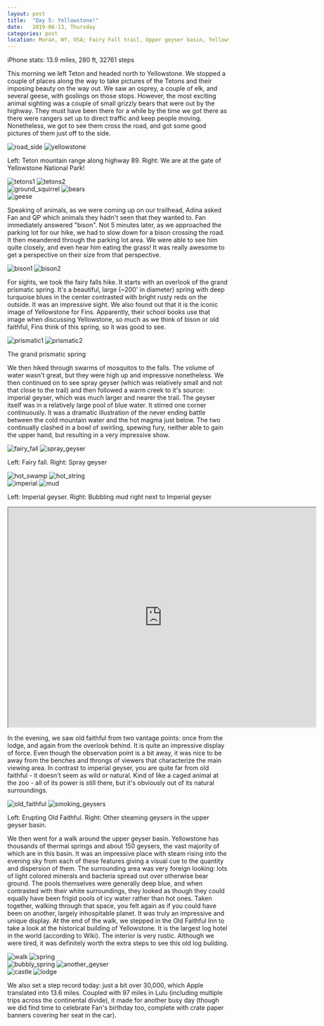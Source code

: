 ```yaml
---
layout: post
title:  "Day 5: Yellowstone!"
date:   2019-06-13, Thursday
categories: post
location: Moran, WY, USA; Fairy Fall trail, Upper geyser basin, Yellowstone National Park, WY, USA
---
```


iPhone stats: 13.9 miles, 280 ft, 32761 steps

This morning we left Teton and headed north to Yellowstone. We stopped a couple of places along the way to take pictures of the Tetons and their imposing beauty on the way out. We saw an osprey, a couple of elk, and several geese, with goslings on those stops. However, the most exciting animal sighting was a couple of small grizzly bears that were out by the highway. They must have been there for a while by the time we got there as there were rangers set up to direct traffic and keep people moving. Nonetheless, we got to see them cross the road, and got some good pictures of them just off to the side.

<div class="post-image post-image--split">
    <img src="https://lh3.googleusercontent.com/eHHf0X9SdToiribaoxZVMYsqtBrM0kYOM9PyPyMIrgW3YcCq5CdPsYWpIro8Qer_NQmOttWb0617GWuZzXAtYUWizqiEMrO0InDI90kiH3JvexAgmbGaTKvjjpbEGR00OoxJN4ntzVM9PcwwaQMBheMeYrqF7rmn3W2TmzTUukDvlbSBJiKRdUlrAiohKcYxLRbHWFz1ai0ajDGhNhGmLm_XX3j-JfTIBFEcToJiKynmLlW6ck6S8i2bRLPnNDlZTJI3tzixxLKHytmOHg78Bhet-rsh-0Xxt2pPd5nty0l62dkYkFE7XUxy_k70Vk5YHnhOGl-0WtIrImQS_yo_BfppBJfYW959IMZXRMCYbBFytxkS8kmnW2gtGmW_oy5YlRZhy87pfI70RAUwoEtJPwR7_rO8MV1KIHXZtWBj8K_9YoSL5Cju2-_qlwjHMM-y8kvXf84VbdQU86d6siwEyrkKyM_6jV8y8VlwBbie55Fb_jlXCZZ_3-gkXDkLUC4lZqyr1mkM-LkU-HKbG15AkKcfHNw0TlItcC9WWy1pTfUTW47rZSpM2Y0BmkhvJrSS0NIuduPR8sHhYtIcKbhJSMgjT0gS-6NahhZS0WKSY-kJMOQQgYhTvFvvb-DULd0vzIdwPwPVI5DJBN3N8RurWscp4IVLGisnU4G4uha76g4g-zUXsNEpTA1iW-zgkjCa0N9rUXnWsX5dguWA-QUf04lvDA=w1878-h1408-no" alt="road_side" />
    <img src="https://lh3.googleusercontent.com/OMmZntI-44pfQHHZE9FTIbZx6BFm2F1dLmxU05IDHeLvxWfeqRQtU2hZhqZsBXtyNDFFuyPeBCRhIrshYW3DYqoJHpi-IAy4Aq1VfzJHvoW_I5tGImFFuqAsCnRqduGC7CFIJco0nf1P78MW1J8wPx2WrHlO725rBS5lgPiIQtdyU4fsfEpAbGwD8f7tWG3dHVt3bc3bGQ4DhVXFdoigKB85uFc6u5QUfqhRUxC-VfVMI7AYP_Vb9kxUAGlY4-ogz07-b0h-zQLQW-T3NmPorWdb7_hFJ6EpMZDxWf6JXEz9Dq5OLZVH97QnfIzB-rJJlKm8qCQfNDihfWHThEmB8BMBPea4nDw29RQ3GlrqJJ0Pf_o5O8h7xs1OJcpAejovu_aoR8CaPp8RcTo-qieS6uoSb1_vqu1OoYDPPLEMe800KXnKOumHE-THJLFsjT2DXblI8eR8mHLnNgcWCdWbIejjIIXyt10En41LuXiyTZgndF5z_kGZQETtPrqnCdLwtK6YkSfDz4WRLNX5xSabQQolrVO-hNv54WE5WhZ2dAwVvzszs9CkTfvI4YKg0ynpJWrfCxxj0ZnCHpgW-_Hn56-A2iwyS3BtezoBtstIrqhgPznMc1Um5usJxZEm4omszEA-6hTf6pNENGldEdh1MBF8oK1Ae0NxK2a7y1mvl8OgTWJypN9AqukfpR7T-FLIHsHamvy6BIaUX9xC-TaDDb8m2g=w1878-h1408-no" alt="yellowstone" />
    <p class="post-image-caption"> Left: Teton mountain range along highway 89. Right: We are at the gate of Yellowstone National Park! </p>
</div>
<div class="post-image post-image--split">
    <img src="https://lh3.googleusercontent.com/GKwY9iwQ89SdaP3tq9cv6iwT5cesxlxywUMEaOBeg9vqEmRepa-eRleAg1wO6cuqp8py46q6pTDb3O20T2trvjAfpVgU1tlUfkg3S8MRhSDWfqYkfy1-_nA_va26V3rmP28ywUYBRonC0CTCo_DDyEJDW_OSkJOseC3CXxqf8mTdfQTofhO12YT4VTuZzv7HAtL5eJlHt3GK0_kQF5Dype-guYm4Z0Mjq86IKcwI1bahSKbiu_HbLrjnt-e2oxgLOoZKppAMoXM_kL-fcIcnxBb3rlD__-srIhr1YU7PaOf_ya6omqJlhGPxwE3Q71644Qwg56pLY1zhbo_Lkc1Bn_5vJgC5Nhn9UMC6C5M3EAahnHSThTgiKi14rWMl1oHHVn7L9dNy2Ii1A26om5gflNPsfnjLMPKcWmezugX2AHh4pSHj7U7EM_DN6cMGN3kEJSrLi7o7Kjv2u7Iy0MX9kw33B_IN-byAL2Xr-2_U01Wao3vK0hKVz8IgBhqlW6Vs0MUQN4mIRdXZmRS662bp8u1nFFWW1y4wmkg--zoyAArKNzQGZbrwwCVG4JmKoS50jMYDaRkd4LCg-2JxNof3p6aFkxudUn_eeoh27FIu6VqiKiFlLko-vfH9Dp3TEruCoFKz57vpvQygDenQ-T8RyeGLk2aifneiFNvb8vCE_tgFHCuJo3xhcJo8WLB4VmAjottoVKUJQTpvX_dUogfjS-pHNQ=w2114-h1408-no" alt="tetons1" />
    <img src="https://lh3.googleusercontent.com/9r5p2KFfJ8MhayyVFJDqueByJpnHZUPJ7QYvb0Z6CitfRBXaOHfR1z0y0__c0qKg9LVvo9b8Fc0u_Blw4_3KGqVC5jzNYjwJCZpGCxH6wTT2YRu81jA265Stp2rGOGhM7NqV-2qhTKLnpj42MoR5NF4mXadvt-L5VQaIRp7E6j98ZZyyN2g9sxZOslbKF0y9ilFdrbE6pci2Bqj4G5oKQ_LEUwiwMyVt_2G9g7ko1HnryRP28hgZ5A99SaMZn3sITwH9l5H4i9-6ASg45pcStOLM5bskWlNpHXwAS9M1BHjLPHTMvdUDNIrJP_ATZvrX_62-RJP4V3XtWS-M6tPNvtSXky8NDrvzvFooxAUJiwGsH7WdYihQomlA1n8QHBrDuG5EDQIa7oEFdAJjblDz5qmGfPP6lWLXnkksyqkKNWOs9k6bmEnym39E9dwBynb3R_8_x1WOJihm41cYk5bhPp7rsKiyZMqqD6nLp0NS7OtLCXyEp2kOjhZO5WTO8TQmxDKzIVXmyhzMVMw9BQDMkT3uDDl1XdnNS7zuWxchslbFUGFStAEInOhIuV1FQ_TSdLsZBtrAKLW73DD089g7Yc_dS5JEN_U6gtruXAxzEeYof806zXKeqxQ7qUwSxpqrrvCZonxoW3PR9EvuXwFT35WgP-eTKEzsf1f5XAk-4jjxNA7kGHe3MQlh64ZIac63jvLnKxAmN1CdfDQJtbn90crkFA=w2114-h1408-no" alt="tetons2" />
</div>
<div class="post-image post-image--split">
    <img src="https://lh3.googleusercontent.com/eJUDvvscOp34t_SaspJ5RFG_iVVeDj7ubw0XaR_7GnChRGdDqUcPTnj_YuekoydWZs_SQnjX4hKHoXdrM-oG-FeREAm_euGrVcXW-21e2LtX-Z3orkwXqaMZYt8Wr8N8P_p1M43fUJxLvFIxCCjg-XX3f_gbuVKssAkZprmnuk5qFPVTuu9Zi1qApSbqhuQNJYdHHX9fS7ikMMQaFHT_hrWSFO8lDu_jFyUPY2lLjxFbqnAZ5O_FA8xiSeULoWM8b0wKixQcGfsM_hEIoInA260yCm6m7T86NWOAIhxWk2dqTAtDWDB5oI1mUMXvg6qA5UuiGgrmujWfNcQ3gkbQmFLcdJD-Wg8kxf0Get7qq98L7hY7pL-8HmLyelxp6ulwdAqL5nhLcr1Kho7brfulT9lUqUznmND-igM06uxp0W7jemny9t9uoj_ReuYBBj5ZAW6OLBPvt_-Hm8WHP4RUUsaZYM3GF3SJAE-ay6ZiVgJk05OwbQItv9FX8urRY0BNWF3WqFcqiLdzcvi78Sx_AHG42APaxcGPuTER9YGIL4bBOC0bS9GT-n0FRRTL2B9EIWRh5Nhmi7hZfqFYy5GTXsCxwNIavBJsoqNDL6TyGgg9_04Noh6KJKQP6SdQkzmXtR93VX4OuOR_9ybWUirIUKVR3xsXd9DYNQ87liz0wWhW5w4m84Lf2bGtTJ7T4y5yiR4ragl3OQqBRSaKyKL3ToUx_Q=w1924-h1408-no" alt="ground_squirrel" />
    <img src="https://lh3.googleusercontent.com/CTncFaPZmHC4tm1cK_kSnyvhMKtEWu1D3zMs6ZipajFA8Ew0547UmraMWAf330ulL66RfDsz_h3KusA8_kAFvCXe_l__xR2VKgnj9rB-_8pvW32xQlNdxd8aGnfbHfRUBDZl3X0ki_I2LKlKHl8_XADZ7PS2KqCCaGfS5-PJZmRUT5Tpv9e1oHZOJI1hVe6L7ajSujHsw3lwPDkzSGGvHMMg0arekPQITdbeyxv9HHYq6u-29lAWAsqkAjKTwVfzKm32bqXlVl627OhsrwbaRFURZcoQLmfbV96Q8mOGDLVSuylDyRd6Zl1lQoKh_fQL6R2GwuNrSa81PZHo6-F8S7p6prGLNID9z2_n9eHfopQFaa0YSnbJHtCC0LMT_fuRJ9tRgQHcKmifQ25kPhkui1_KlwvURoT_VvlG-Rm38jiBMrxNkBseqRCg_DIXF9Kne7AEPfu11JRXSZ6-j_9UkaucflO8rU_r3m7_C2IgOMWEN7VwjVx6_KaCmqeUPhps2CVq1PY10557Sh_iHEzTh3ZQ_-40Kv3syBnTxI43Ijr4yGqwZLEcF6TVfWsPSjnbyg1_D-hRCIVcRFl6rI68hStqJxUP8bj1lBoHACc3vPw8v66_74MG5CUvJyukXxDjEjodUvlO-KLQDtsDv2N0_vA1JA1Bu9z9NYfXvpA6IYwlc3RfXl9XnTiAeQhlycy_ytt43Y1JjYosT17rM_6jrMEZ=w2112-h1408-no" alt="bears" />
</div>
<div class="post-image">
    <img src="https://lh3.googleusercontent.com/QqRNICD7KOJwsO9YtCSO10UMq6vGpCT05QqGO92qtZx_KdbmkQUEdDKp36Fj7jJzen6ykhxHmLKthGQYU4IsMPsRI8zy28-csZKmByR1Qwq1CnyR-c9PKrJ0V7U2rZqQxqwHSlKzWten4QQhRfHZUKk4u5p9mnnIzgMYPQA30lLefRdEbTxPcgM0w3T_4UgtuXqVAZ1FPq1t-fYg4nQv5Xd6M8sh-F3Puu0hwRORQWnGBPsA21TQjWiyAi_RfpDqh742wkIHL_iXLE1uVPJb7BpHiOXYt3KmY76KE2C9ceiDfT9xUhpRJj33TVj-Y4fOTMHsBMEHloY5zm9vtQOaCE7oIisFrKRWAl2kh2wHIpMxm8vsxmxYJwj2uPu1YXEOfJTpU7TkHrMENmkFINnAhK6-rJpqI5huVamtayOPOvfaHkFysNBcHZb6h9ueMdYkWhaQeBCQmNC-ye1OX3HQebp8ZORKhCL3MEpD7cRcliKpPuxtlfrJM8Nnz5xDuFYxj59eEg49fHd_2mMVK3HftKdStdma7uIcR2uLYHLHolzLCezX9qDPD9kbCVSP4lI9MVV00tEGBf58DBy0w8aZ2gblY5syvB3hcAPCbHeceXaN_VRSZrerFb_4EgNHlrtYrkxOm1WdKHFFIy5bYF8Ae05ZXHWLjMCFAD16ZoF3WtW0Ewjp8miKHoThzgRYfGNisv7-3HgN9RpRY_pGrjxqEUBfIA=w2114-h1408-no" alt="geese" />
</div>

Speaking of animals, as we were coming up on our trailhead, Adina asked Fan and QP which animals they hadn't seen that they wanted to. Fan immediately answered "bison". Not 5 minutes later, as we approached the parking lot for our hike, we had to slow down for a bison crossing the road. It then meandered through the parking lot area. We were able to see him quite closely, and even hear him eating the grass! It was really awesome to get a perspective on their size from that perspective.

<div class="post-image post-image--split">
    <img src="https://lh3.googleusercontent.com/nGVq5V57dejfvB4xi2tMWK5uRMr-s2r2ReupxLC0m-GUTMchzPiUYZvBNS3tSaSGFhLqZ2Dv5hmnin8pp9SLaOh4AW8u10Ws3ZCJhydg9df96nlYIBzlDiB1MdIIBwxVIEb80W8aVwevghGKeEIAGs6fTAmEDubI83SpqTdki-qh7FKi-vui-AQPe8dSQubG-xZed0w3Ww2obuRw1DbVIfD1RVBt8EzmiuYTjXHvv0gi8mXxSleCL-em69uOaFGWYrlAWrsJ-uUcjLCNMk4Ux0gq4vm0rHmZwTUq8WuIbi6KZTrnttc2wiMjdSaEqDBqJFD0I_WLDWbB-L1quGptn8EMaKQev5xh81qaG-wswDtQdu9lcRuVLWXXRnd9QZCzlIEc4fKmGo8BhbHZ2kZjlKv4BkAsuckpseRd_r_X0LgpK4ppJ4oiyeFr7fV6myvkHZ11vIFvSgsNxUZuw9rfRPuu5hg8qwiQFBmyaGhlSUFm1Z8q4k4tCJimojBA-MSiFM-RP2zylOyyUOFlbk6GH3u1c45Rm_IDteOHAM8D5tn-iFpGGSYm_ZJ6mgwYZKiPkCKFX4reAw9JLy2ImEJBP75YCwYjVW0aW8DpX3kZB3bz6GNPT4T6AEDrAcbiJEdpWFMWoKsUGwFRzfX0jicq59b75o-_Xu66NCMz8plNV6_tmso50sb1ZEnFDvQfBGKFflTapkF9di9RH-o1Rgpubp5U9A=w1878-h1408-no" alt="bison1" />
    <img src="https://lh3.googleusercontent.com/APR-RVMgtxpVit-yNamiUVAMluhK9upUSkkXTKeYO8wUEkps-Ren47iUCH2ovSD-PY8TQNkTTftwNAjiVDpRgmNMBktLnao7NSgmUKFZuqdhMk41ubVrGFhmN0gl7Pu-05ZVCVkf7r9hTAn_jHl8pfA6iFDeFyqjPYXbkpiB8J1CszUj-j7Rk2_PZLMMeii3LpZB0J1P4BZgEnBQAenEPG9632Et88atK2gTpPRykuLVn9qJc0ta_Bwc86N3ckr7Eh_Lco4Q5QF-gObGa8KIWAo7jyMsxA95URk2zbrSYr354JYqWmtKP_6-1QALOUgBWHjPYU_Xrph0oerbJ-Y1hnkSqtFNDwzlEKtnrBeIT-__iY9WzRWrLY4_YxbEdvETYWIntiucLAzeOheqRO-OKGEFZs-RrTZ8LAugsINufCeUjTFryoUmZLpMeN2S8Gf7cKcih72DzCz-E-vIoPJTJaj-f-nVvgAdJxn4x2RoVMGdjOrTyAQyfwBAnXtfr-gVFOnWIYhJmkMcyAKAkMAr4AO6ja4_5CLP3y3EKlgJz-Yg6mRuW3DOe3W3dI7nuOfm9NUHCum9TrT4fcAxtY63jbssTuJQodlwVFNrlqtLQKnJ0g_m16OPrLuq_WQfwnF5pq-NrQksx6Kpha05TMrYrW9PClN09ALBWohmZVvDgYDrXyG49rBURdl4Z9fEAcfLVlEZ-4bRuMkrvlzLP1RWvAahog=w2114-h1408-no" alt="bison2" />
</div>
                     
For sights, we took the fairy falls hike. It starts with an overlook of the grand prismatic spring. It's a beautiful, large (~200' in diameter) spring with deep turquoise blues in the center contrasted with bright rusty reds on the outside. It was an impressive sight. We also found out that it is the iconic image of Yellowstone for Fins. Apparently, their school books use that image when discussing Yellowstone, so much as we think of bison or old faithful, Fins think of this spring, so it was good to see.

<div class="post-image post-image--split">
    <img src="https://lh3.googleusercontent.com/6-kWyIKNfZs5h9BhRkfincKWRAcvBxc9qFAgSKdKxWL6DTfC1fYv-c9WgIBm1Gh3IwLFdAtSzhS9e8pBuIL9wa7PrZ0lOxdyCjW8JwyFL7Jj3P8nea1iPMDl9Shs7zh3gWXoGWnRf5trGmMv5_c2ks3wO2Dls5SopW9C0mp-4ISpcYgrOZ_Y04pHCnS0Y25zGgNAOED7KJN-N7qv94abr928DdKHGRymwjDd1sBQmjw2wWhpKA2DAtfCaBMISdaUfIznekRoKlMB1IATSnEMI739EAWs7A-yLlPElXNc7nijlfTCJc9eC4aC24G8RLWP8BX4QqrRbZwmwHbg4FJxxU2Fn65R3QlOjuiajuPBSgyqoT3nt5Om6Aj_knOycRKngeswJr0gcYHCnY8jpzyboYon6j8E49F9AuoRFAekmb4FuaN3hc3H0a3pIFmkr4FLjAuMCJmsILZfmBJAa8bxe6pTKuvEyHPKvdEnU_t4UM-v2gZ1YnL5WrGKzsM86nNjZ89_Ps05Ipe1jcrWJh3ufHvBDoV1tYEw3AJYthQxiAM86j5PDKBjIzFB3lOoPLvngI0IXjuzJF4s5PVi48uNVDUrWQy4fAs1d8nQhFBk2CUKsG-nmXII_B-n7QnbFUG3H8cGlZlUcODNGdxbzx48iV17aREUxCQeGYLIJ4AFSE2ZTs7MTo5B84Zql3BZnJdjVyPgiOkkJsX85_hOC8WPmTFuSg=w2114-h1408-no" alt="prismatic1" />
    <img src="https://lh3.googleusercontent.com/61KDBDIlxCR-T0TGvznGNTJcBgsmP5Lx8H5N1u7Mz_LfmLSzADkSIfeVWVZE1tLYUOn4UFKnhfFNAegtRqXRIGolD5_d_lCwr08oRhi-V3RhZfS1AqMg1YCkYpdf3s9uG-ylVrTXvyB7eJT_sXrnmI2oyWU-W4jd46LDNlmR5c4etmhrW1lswe32eZ3Fh3HAtwpjHCRZy5MZ1kkWltSFlENCQUWnizhOKzYiBz1-NF7KoUXrzkqTaluIMFTkV3I8np-GoxFklIz3x9doS8sJdwyZOHy6QV4_AQqA2LgPIY_u0-QayIn2Kwho30WqEQLQDQL7MYJgkiGugafEhxA0q5q-ns7VOcKzHIY70rUQ82KVkXtTDtB5CsVkjo8CbnRn01bX4KYhAKmIEytaRYTnBtAvJ5cN17A-yjLXM9qqlq0zngjnp7atEEgQlwaKRUCgeUatY9CITm93jGH2y5RWSXGgNJArHxu1oUJFlWtqz6KDVNSKQ9MKL4Xmf614e72n-okDDuTuv4N-hcuO8ezFtF65IQHacOcn7MfkMDO-oE7pl9GoaWNlj9cBry9FnZ-XxHsZWaY4CTIqhU1MKjhmMAZKfhOaH8xZ9n5E_DtghhxFpJPE2TzgTvBtzwANAtbpZoQ3fV0FdfF-owpTRWwQwf6vSIAO0t3DznZzEOFaRcVgiZ-GoqEK_KZIojhYNXygfaVoZz3QiIemFDVmv_d36nYCnw=w1878-h1408-no" alt="prismatic2" />
    <p class="post-image-caption"> The grand prismatic spring </p>
</div>

We then hiked through swarms of mosquitos to the falls. The volume of water wasn't great, but they were high up and impressive nonetheless. We then continued on to see spray geyser (which was relatively small and not that close to the trail) and then followed a warm creek to it's source: imperial geyser, which was much larger and nearer the trail. The geyser itself was in a relatively large pool of blue water. It stirred one corner continuously. It was a dramatic illustration of the never ending battle between the cold mountain water and the hot magma just below. The two continually clashed in a bowl of swirling, spewing fury, neither able to gain the upper hand, but resulting in a very impressive show.

<div class="post-image post-image--split">
    <img src="https://lh3.googleusercontent.com/BzaOfc5Crh9BNRuuxhf6yOMHcJbbDVrR8cbHVKp2FHN15fPMd0D0pgabiF7x94TTsQpsV455Pe8t3qvie7E1TzKBPVa5N3HxaS_vSfq39I9Nz18ZGvby8zaNmswPsqqlSEIlc7AtpCMGnzzNnTntjHIX_spkdmZCKz6pfrdxZtEhCC0feRwENVXbLl02YcshzB6aaV9KOUCfuhj1mPws8F6pnuweI59EKdqw_jogCNH5jUyf3ry3p-lYfa9QlpZuWZa96NlKsrbGdzOoaktkF4OlKH2JpQ9Bq6WbgUSoF404TQ9tZIK09eVa21e8qnYfyRwIgvtwWm74gfQP15D02rUUhCz2RCmJw2e7G4zZw0iQjl8ah3X7Maytnq6XF43HNHL6Y0Ev2lhd9tEDKD3ps47Daz-3zxIoJD379qWzrUp-M7-AIQoV5JhQojae4P-spXjDWuSVsGYkt_9ZtOX99M193NWkFQfuWQOlDjnZAvwAXF5FqFaE3GO0TCUln_0CV7Zph0ysYz3JoCC3p91mddfh4B_DLe4UlFTxWLFaaGkMhl98-MfHKvFkHuSoc8wdBKSpxNPu268YZ_gRpYP1IHsKwDM_4Z23vIeWmPiY_1KqA1QFxYbdvtyREsPc5AKBgBdTfus7j8JaqAwHPRi_F1hHV7RWH7LMTwyLQYqUbHtW8dyciY5YTOUhjbze2loLNgV0Oaj0nSFQy6aIDfcmFarYJg=w940-h1408-no" alt="fairy_fall" />
    <img src="https://lh3.googleusercontent.com/q4eM4_78vYioHeMrsnxZyh3mbhoWWvOaJJyxVJmOhwUQGC6Us5txdjwnIqtv8M_vEB_eKOXGBzDRnNU_nlE_q8LUBhczyCDXrdnk6KhVIOiBknC2xQiUvY6FpQvFguFW8Z29LML_228xn6h84nQh-gMy163p5iM0E0vjGzAyax6qpf8byZ8Fn9cpNdfy05r07qqlKpjIr-E12leEMsQZqXU-3L7OS0hFN_znKzS9QABwdWEoeX9618NJ0d4QU5Z9mX3irS5Pf3loXJzGM7J_7zdUGi5LT9FVFiboJvshNliAkVIdyW_H2BKr02bUoJ945GSMeJBM3VdcJAXxOTv92JAD2qs-lyBzyVN4Hw8LCQW94IlOFyjoXb5JyPRp8KfWBxdN6WoTHDL2CuYl7aQFh29oOnLdemYoDE18IS7lAeUn5K_Zd6fhjg-hVYyQcG9hkpNiQJ19ropK58ppfDJ1KNdKbER_a8oRrCMZDloBS8Mj4W0qWbzX2YfBZg2Vlh91DHC2u7LjNLwYoFWscx61G0OrqHj2Ca9-hbsnZD4t9hYz-MQE6_az5DOhILj2DW9sqQywdJSNQ0pSZ6NH_K6zvdOZkkEVcJr72GTtiRW95Q6GOJoYwlfcuRsqt310R2t_SfilDuYvIbnFZpZZZHSHRp1WAjzUqjhbkkQov959GQQ7W8rROsnaUV4nBJTt19aRd_9CcGZF0H-kkDyFTGsrgYe18Q=w940-h1408-no" alt="spray_geyser" />
    <p class="post-image-caption"> Left: Fairy fall. Right: Spray geyser </p>
</div>
<div class="post-image post-image--split">
    <img src="https://lh3.googleusercontent.com/EOTzcX1bNjKa8MLS0FZ8BiCUUrSZIbEpwLNzEIDVSyVvy4_RPphc4hdIS5wAGj441cWu23x2ubBrvUGQsRHgRNEtkeIROdC6pSiRZhinHGiI3BFASVRGm-M6zmf46v_JKHAVeNjgQO7wjfWayJZZiXRvw1bmRnoqSZkzWApvi12RHAqPzjHhNWkfkabIkgIl8w2o_s3057iISbNdSK2Uitcimqcox8K2cTxRK8MVvkz-oQVt_0YiYhnMF4ubCIeH23as7e_Bu7PKoFmf-FraeQWHQYTz_McZ2HJtQwpG76Z7Mh8CLmwELPgTo6erBjZwN0e_-wNTomH-RWeU7Iz-c5kEnshStN16qDX6LQ5gXIXNh0pSIIPSIXpEWn_hVWjUR3V2UnwM3Cp0y-rLluy09cW7NoF1vIR017ouReBnOr29YVkWqS7YSH-G-bg6rxXaJCNu_YIv0Wd9CG98Ll_girYi8mBy6RiCT7GaPKCIj-eoEgmFhGHV6Bq9ut5eqEfVoSElKfYwv87WM8aOWFnY-dUVFsDqcZngDFxZoxeBiVJGoJYWPUSi4qV4U154U_6HYqoyA9W0nbLPhn4FZCxiotx2qHlEU87Dq5bg0K2REe0SIWhtg1eIVW2sic0U-cSmCHDO1eTtLy-ekeD13QgHsfQUQf7IZtg21m5YB_16EULMMym-PFBN9Po97Y0mY0d6dYUJN-PP7TNW2OdLRqBxAGcN=w2160-h1348-no" alt="hot_swamp" />
    <img src="https://lh3.googleusercontent.com/lre990wJKXbsUDlr0-hkSs7ROhImYdYrleLQy6uDAmpEORP11QgUDh_DC46zlqNB0RuiUUicfOc2U6GPC1R1UK70RjQS4usO3J-yiO_NcNQSj_6oBHupEYIP8J2skKzO51n-mXR6dZ6vCurHgNmIDGvtCkx0tXkOgunLRMJPOAsvSikaQMCykNaLZ2oSVobEcpSuOIVRKalYkkmiWnLyCbkAPYEWdk_UY8Boj43HTSXhvW2MUNQ5NLYvT8CjtvQ14cQTAVsXTLOdwTSMbxgn8-seha18WVBDjZWZ6rSnY-emG24HHeSh7MiCIvIj481uB5YroU8ReRnqgfGjl9jbz92YeCsfwe1zryk1X66ii5f15YnQUo77aYEb0o093vunNfbsmSADVYs94__kVuyvVvzPnykWCstBo9M2GRJBy3ojKffkwdSnJGg1KXNymmS7KdBL1kStYni7QPkcNFfDK-k62DzWXA535tjd6l7zMXdIX2eF123C0mM0ZKC3-2nygNgU-BivVsq0uriRUNrns5L21N9WiotCnOQI0okxhXUHi3icDWqdg72Qk7clI7hlcpqmysVkbN4QzjGlpNr8e1SIXp91nFoHA39Dvkuh2dFDKtVmNzsfQaLj8_iDsgW-8yBhRskWutQO0Wph_lvqBgjm0T6eh1QsrLczaDSD9ZRQ-qodflgmW6y78-bs4CGRH06CRRNuFMfyCT6xDdXJM2_j=w2160-h1228-no" alt="hot_string" />
</div>
<div class="post-image post-image--split">
    <img src="https://lh3.googleusercontent.com/_rvsaAy-Gk_12HuACL3Wk22eWNlbqS2AiMALecZCrcmbxoREyGlvbKW4nfwdQy2-OTdrHuhQCLPDQpS0FZ0WiLvobiyqHBqPAX7q3SNngVeZP5WKhcTvEabeNvmRFniRKKsELRbl-otEcqDl8dGYB0HZ3ci0fw60RO29Chu4LUYf5CtJdin8zpE7dbKsJcYeR2_19-IvWqQiB4bhrzNxeMcpUjnEDUyoAguyg6_dJRfqYcTborIIog3zdIPAzIZ_DabgFJ6Mw1jOx7U0rjEUkp823pM9fZtxRhHsi4oFnfGGPPNOEZ8kDCB0gjHyJRz0gBljB12ymmYtmw8lJYcn4boMQvOzUV0ZNyGSS5fzyI-jm4dYCcAvDqPVjoZlbBGW71-b5C3J6s1f2Q-OtSi5v7WSvOKXrDsDhTbmsNV9tfvX85cEnHS7htPOpvZEyEwk0dbTJjlEGkoAG547z5BvflMZUEEdHNfXY0HrG_BIfbpQ5RMMoOB089PDih4c6fXYoSTWOvoqF_b6lLmlnVJcrkxKDMk6aeR6F3RUqVUzkq7sxCwlKL633sBdx7Bnoag8599wu5r7__AEJpdd5WNZhmreqRPWCTCFgP-HQ9bP5qP-lqE0cntxW_KYxwMCb8SX0Pbs_1XOQgyvtr9r1IGQKGk8UGtMPUlU9XGZWZlYBzNCmqET34s6vHoss3VercioREs8ROLz1hXrKWIOvirmkX-zMQ=w2114-h1408-no" alt="imperial" />
  <img src="https://lh3.googleusercontent.com/XhI2S-wzze7Q54p6b2xGXZrJMaMcnL7t1fPJP6z6WKIoQKhCuTCK8nMdieXNJyO43nrT5-77_7Jb8vs5mbgcXV5jMV551WsDyCq4PycRvElwMMAweojjoz_f-vPQqX-Mi_RldteLN1RHIhrEeEN25hGSZ-ZLS7i0nvSe5QP-ux1E8gM0LRfQE2HYjtH8mogC2UL46CIzhZEDxhzXxLNWv9cQYvwz-_1h7Yi5ZEFYt8Tm-bpiQ_3T6NRGkoCcv0H2XgJKAWpjbdypXYqsCphZ6YFPcCQlYc9tGJEII_fyXl46EpSWJM_kWsgYRpPZ6_4pNTCbyrYGHFpbswWtsYuFn_n21VBF8f5KG6oZIcFbihGN5DG6Ag0_sDc4HNjfD46-ex5TOcWNYbLUyoCDx3eakN0CsnXY2N7XNDe3WiCoGtOt4ZVVLQarWkzRoAZ3_GDkvCwP_es2On952MB1-fPUGzx0N94_1tCrOr5-RlxRQXB9pMMwuKwCCIQo_57mW-YO6-2oCiP7uIgmJnqD-B8-MNwyC2NeaLjskq43AtRGpQ3ziIOnJ4WsIuSUyIHxnGRsKSgEmUmCa4YUXYwueqD4FVP_YBFTeZ3WXJLcmNFPt8Khj0bytvEb4iu9oZejdKb8Og6TVHe2ysTRuhTUh4b3CV1plC8NpCjYFnJAlK4ntFLqJw648l6-p6_Bx-4G_NnxJ0lM1JpD2DZBIGOcsmI3SFpmhg=w2114-h1408-no" alt="mud" />
  <p class="post-image-caption"> Left: Imperial geyser. Right: Bubbling mud right next to Imperial geyser </p>
</div>
<div class="post-image">
  <iframe src="https://lh3.googleusercontent.com/ed34oOiHd96if2Mk0EZ3x7SkG3MgxqzeDe6S6EiatxREss1xwLm_rL2Ow5S3vzME7mNQ4Fr8qw13ZfMY4FArg0JBDdNBSzVx0i5Ok87AYVE5bEXQPo2HlchSOc27uhOLMKmshq97Z62jlLYNFixpoCgAiALjBgbp_ECl20EnhtRFytWPk7NaN5QyeM1x9q7qJmEP6FSuCd-WeiuV4Z_EZK3K7nCXytaI2zBdYBwmdN9Wikuxlspir6OtAO_zBu3gNO59QXYZukf_JL-R6yPFPfL46lI90cGW3YgbAl0EwJCv0FGJd_ctMIJaFVfjNj_0RYDZCC0S1zHBPOdrW8hAy4sEd51f18FSu3XEYDSN4VtshN8VIgeWDdLuUnphA9WO4dD54M1NQ4cXvJf5f5IVmDeyeAeM9XiwxdxIEC687TvwkFpCj6fHIjMUW45oBgXu2YTnGCGUKl7ZgbV-zq98Dx46kx8i1kh0o0U_sK8dAvUB5_cjQWcIXf1pscWPCJOOAAnS_yl5pnyhMdNkqMcMar0N2CeLurJexlMHYve1TIWHXRr7YoEZ6lMfMApbVlH8nNsPr7s_AVBAIafN-rTyzjFqVhvTAX_RV_xh8TIfxep2rFUCbb_XdYn_L-0tz5XbvoxuZOfNPbg3kQF9nUOcwmiu9zIiodQ7PybHMpIXElvYbau38dKs8svnXcN5STtqN8MQBvXjExE7-8VqOlmyrq6T=m18?cpn=a5IgMx-2efTvFNqj&c=WEB_EMBEDDED_PLAYER&cver=20190627" width="700" height="500" controls preload></iframe>
</div>        
          
In the evening, we saw old faithful from two vantage points: once from the lodge, and again from the overlook behind. It is quite an impressive display of force. Even though the observation point is a bit away, it was nice to be away from the benches and throngs of viewers that characterize the main viewing area. In contrast to imperial geyser, you are quite far from old faithful - it doesn't seem as wild or natural. Kind of like a caged animal at the zoo - all of its power is still there, but it's obviously out of its natural surroundings.

<div class="post-image post-image--split">
    <img src="https://lh3.googleusercontent.com/xm1O7p0krdAdeLEpPVaZ6M_7YriXNPHZtqwOpHDlxkzPWVDgu13x0tMl1mz6yMOhxqML1XyJbZd2nZ5TsBN2m6wZXPShIM6zYor162hkx2-xujulDUHMZk87RVviprHL_Mnvnci0gIvrgXyC4mU9dJa4lkO5SQChYs25lozxd75IfOFIKJmDqGXKGwB9uf52Dr-B-dWoYVcjmKMNdSboYjFUyakMLrYpjr1kAqT4ZsVl-bpVoB01ERAGPZ3hr71deKTBdIPOyJEFGDFxYjgG9Wn4UshYzlAcBtccgfiLOCw5Egh5VEOCn-l1z-H8j5KSenJSL7HA-Sd-Yq8oLea49p-lym8UuAecW0-_hbZkurMwdhBNOnx4p8a3r9T4auWxuZbR2dmcFE2ETJLdvwZXnXXmXTlCbjTY6Xh5wMMjPfVi6Zj0ZebHKOx9dD8avIZYb8TTSRHMGFFx2OIaLiXYw4zggB84hHlqOIL_HG3nyoFXUOqKH3o8jhxPHbx9GW5S1XaoMEsoYLlr3bXdF7WokCzb_aDzhWExg58b5tYUYZFLjq9NYOyjt3paEQ5FNe6pZViEPt1-gFyWtYKhfCPrPQWEN4PhQ1kHRI_P51q6jbEXaxBW8azi_pYVFJUadIdNdp3MMoGt2tI176F2yoDHXlCFDFlWiEZxlw49L6SMgnk5XGZdoJllvNRdLZGyvy3WXZPGRFfmumOyRnDQdhiG1bYUQQ=w2114-h1408-no" alt="old_faithful" />
  <img src="https://lh3.googleusercontent.com/A5HSd3xPkCG00zSlZkiEAeteSBn39T444uJmxYo2TiKda6oAJ-NRhHqA10KFzL--ePeZFpbMfIMHsd02Kam2lxadXZDqNzuMJuJcj1vVO8HbYQEsi1j7Twvd633bLMqhYv3bORJIRqxvldO5koPZ3DrM1xEbZCDk7XPqQe_7Hi9rIkxlexSQtaAC_Pq6TpEv9O9MOMeSssDsGrK7KN3xcOBOrA4NcR9NecE_W5X8BUf_gyItNIGcA3cZKh-Chaei_z7Znp_qQNknrMvp3VWho_OB_JqAM-9DkAnuKL_tJKxiBLz1xI6VNFVLzNVplPpQay3R0KnpiYxesf2qZKXHND_ZwpoMSMmyQUTUuv6eRY6lLVcMB8Dkk7gSNsCYInJ-X95KZeK9budk4yw7wmJEeeu5K_7yFFfwg-zjRUdPtVp_3FEyvBWTDnqAxiWNhCx7B2ErH-YxOS3HdRw4EQXEWMj3Yh9ACMeyEbvP5vUlaAMtUlqkN9MXHUQrSweSuTFNR3MNWzQ-jQ0wx2LbVnyh8SjbFhiUTQV_QgC5YEN-LEqrA2LhAaQe88pukO76JKEIGcLO5IY2vvTI9YB2Kd0IGKFX8frICfbmZTlAFu34Ai2Cvo8XkRcOVEW8QUE8qi-HDD93gzXCbvWq34VGNsU12F_OjPwSNeJJzJhX8i4DV67NzQeS9NFjso45F1HZf3sWCI4RgAmBUJMoUXl3t6BKQPwbCg=w2114-h1408-no" alt="smoking_geysers" />
  <p class="post-image-caption"> Left: Erupting Old Faithful. Right: Other steaming geysers in the upper geyser basin. </p>
</div>

We then went for a walk around the upper geyser basin. Yellowstone has thousands of thermal springs and about 150 geysers, the vast majority of which are in this basin. It was an impressive place with steam rising into the evening sky from each of these features giving a visual cue to the quantity and dispersion of them. The surrounding area was very foreign looking: lots of light colored minerals and bacteria spread out over otherwise bear ground. The pools themselves were generally deep blue, and when contrasted with their white surroundings, they looked as though they could equally have been frigid pools of icy water rather than hot ones. Taken together, walking through that space, you felt again as if you could have been on another, largely inhospitable planet. It was truly an impressive and unique display. At the end of the walk, we stepped in the Old Faithful Inn to take a look at the historical building of Yellowstone. It is the largest log hotel in the world (according to Wiki). The interior is very rustic. Although we were tired, it was definitely worth the extra steps to see this old log building. 

<div class="post-image post-image--split">
    <img src="https://lh3.googleusercontent.com/a4FD5lSrYpqHt5-8TK6JnXCh_QnnF8lLeeSrFwXoIy19qnFeYCjY3Macx3DXaU3nF72hBl8CF4MbssEsl9dHvDISrb8u24xmsnz9d6wA6HnIyFTX86iSJYlI5NXLPyANmKiD0lv3Tg-y5HXM5T7eE_vhQBy0hKto--NJNCWACriPKT7LF78LN4HUWM9cWINogvW2r79-6Uki1g5k9wWbzwfLzpehFaaTfO60Lg83Z-XIoRqqBg_WX0fV62iRYlzbMDw1qbCjX5WfU7ZHLkrkS3uqtyWWFSiwUFxWKh6XPPIGMboYO98Gu8S78BemUBukXYfW-43DFxnpUcfSl95-aVNAWykUxJsSXkmqZfJg4vDdD57scQXKf20ynWQ4y82808QRkA6hR1L7baFhoUOMhWLhTKIukcGON915jk4pDhrn5vlPbrAv9d2n7fdN8bof-iO2u2IJSsyniOr8bAPDYqTAPvPrHm0at-Kx3LfVfZxko6DHvgY0F4vIxROf3qtYRoV8X_Hj6uqURo4Y28V18CoU6T18Kj8dO7kvLGQSAInGxDe9Jlg8uunkJH60XbAnF9jQg1vNeVZ3Ld2v2JFGLKiqm4bG-2csGQ1N7BRVxUV7BJc0k4X85tWYoOm8ykJP-0E5V2_u9Ozngv_s3ytBIaTZfTRwp6Lszed2orSkeoW3JkYJOKwwL6jJ_FgO6UL2f7dsmmfR5XmMwAKy-A1fY--61g=w1878-h1408-no" alt="walk" />
  <img src="https://lh3.googleusercontent.com/LvY68zw2o2xLfAdnOwW6IzU7cBPGBJdL1FvfNQarqxNQAqQGWqOE6ovizzOt25h5sbVFrIvBhqvuV37x6yiamUWczGq4lUP131MDHOT98cAt2ClC4gwrF-ZWGRnIfZcGyScbjCjTPrvInGSI7Y-DoTrH34Dc1XFLOaI-hpJ-T3jMkklMatj_CYknjMulaYra_oM9FhTRnfRNBswgTySVR8-3LeNpJtMxheErjdWxIB-mlUoifILZzCHMeKCqjEtp_QLEB2GcvxsfXmNKr5UaJyENSoSkIXt8vZXOuwi1F0ik9eKGTfKuDaB2Wc0qRXO4Ysder95pyvJFKiBE2dLhLIKZz62bqW70rikMaBqPd6TKmqu-xiPFxnyPu--Ibidq4-lMsXbwpmv98f1Aw6qI4SkOOMnYCp-ptPildq7lcjRsdp9ysG6kv1hP_PQE-J99O4OFILrx6FEJY4ObKG2mvTQ_zJ2_iWRiuqNZkb9t0WivcHMoeK-kD4JFTBrod5kMMRhnqCV9WARlS3p-b9T1YjIHqCP1xQh7nsrOXQYvM7H11aoQZquAqo6s7MmFFNWxkD4lDTr8WiY4_6ZlgTMxc9zJn6roA9O4rln8dtft--Xy_ruA-SNWmxpace8H2lgnZ58EVBqc8qiKeX-HsDWk0VUuZLx56qyDlvGvRabNNAXHKp0eFWim1-fs-Ob5hHp3kVw8ZsP5Lam7mY27q0JliGmG=w514-h343-no" alt="spring" />
</div>
<div class="post-image post-image--split">
    <img src="https://lh3.googleusercontent.com/h3_hOgDLr2hWOBxDt2adyqKYYTYtxmpcIGHD8HuF6TKTu_aDmXpqifRMAY7yM50BjsX0fOMtTeH112VzkCD99nt3IdRQ_ctEOdT_ufoHCCJoLN29_w9HguVGqj7zAJlHKbXn6_d4tUPCJM8NO2iUapqhheAqDURwC07-tJlUA78ftcBLC3PPQR2H91z0rPkU5U3lUdu3X3izvYQCf0gPN4jWUXIrSUfAL9tmGu86_W-KKaehEpniTbKGUdAfI57c4gkqaVcs3eUfzumK7LPdXByMPPzFX1obUWh6c5I59qs4y86VsAILHU519-EEYS--LX_zGegfwofiehg7GJsEzUThlKIRJksawWZcofBc30K-MJBB60-BJjJLzUE9HwhYhLmLrp9znjmyKnfRR5eldXHfaKbuNRbg0gk1X-d-SkPJswhyN1mlaYLAX6b1V69sRRQ-Da80Enffp1MJtaC_iL0r_WU0JjFTGMwEYykeY0LE_7wZ2CdWm14b41X3dBLc_tIMdT7ODh0T1K_Qsmy6JG-od81syaT01h6heYtKUPSChh6wlRDFL24KmSDs1f64nDoWFJ6eKiJCRm41wzofiwUQAxYTKYKBt7sBom8EcW75tJ_UI-1xItYfbe5W5oqD7xT6G9AgYQ2Om9hOc9Cj0KMylDjuOXixf1Db1UOTlHeVTYlke3xuY3biOsap8vitLqKE3L11mhRVyuRnWeJgbbti=w2114-h1408-no" alt="bubbly_spring" />
  <img src="https://lh3.googleusercontent.com/LP4z2qLtnF71xB6noR_pnlw4lrTlVLCwz1udEWLKM_GcAK-3Kt_jOZfY9x5MSBDdKTaLGffNFLQB9iwMMSIUNde9l80UdgMyff934hNKcTG8yCqW3Xhx1Ptbk2FVpGOJxaRR8l6bODou9IUHSoFSHYu0KoDxqt1dGckLieEcqeq42WMZl4b9S3fqnT9vpOmf-yy8IRMPWP0XCy5DbmybyMaTGOgnsu1BZLTpK5IFgLTprE2v-4ZG58KitO1uRnOMvXlMcmf1zFn71mh5pCKf0lwYkSlyuhjeBbqpc4NSPflwryz_vCc_GJDp4mCu-9nQIrRtfhhUSB03-57RErZW7TtzNV7Yv7spcsnE4PGdV1YP93KkoPmJftg6wJ5RI9BDsXTdzK2F1brR6Gf6Lhil52OH-TY9KTxzZhbsNO4JuwqJGslIsm9ljgGjbmOaVVz-iNjd6khy92zijs9YNcjKxIy4sMR8DzRfi391d9AF5X6x_6xqa80WViA57w7yIgTymE8yCQI-USDBpBmSmhLmfLatUxVkgmjUlbbTp_4poG9LZWl5SDQI-8wFK6rbDYo0MYvRhwpj_FzOu84QNE6I9rLwxgWkhr74IKv_dUYDqp2KLrWNkwOrROZqcWkHy9ZsEwoxYSYtasoXNIZP2y53RUtgzbJvh6qtlF3TMVnvwoRtp1GEeKxcjlCOhXTYUhSs9Mm2gK9OYFOQKbmWMRRbP6Gs=w2160-h1204-no" alt="another_geyser" />
</div>
<div class="post-image post-image--split">
    <img src="https://lh3.googleusercontent.com/y750wSMh568AZCic6ov_PbuB60CsGqcsVokZL3M67tYaiB7CVN1hg8u_JPNNZPhoKd7ddF3P8DjO04obMfdmjq7BrkhXWc3z9auPB87hGuaejC6-ZBZxMp5BCNL6CK66z4rrj_REMRcs6qbJsOWvRfuPh_NwGS4BxvqLsTi6kCvclRsgQQWmXqQpzmWYOltdTDcl7bj-si0uOrgHFpqCgrh-uBFUSAXHCLjZWSKL5FxIFGADGZDt9KfVZQxr93SFn-oDjNW_CCiSvO8COLsbgwQVBev6U1ZGyel01BlNOza6CoUpKVa9ksJxdzEj3gbSKNQGGqoRm6rL6Jh4UPkUPP9SV8S_SYMfCLPqEou9DEOGN_CDB3fzjQvIkD7jbkEiCsQCJUHs2cfQ8Eksr3UTJZ1UPJKTpZ1pD7zDRO5uDVoTbo4hnaLRyV3BCn8AYcqlQ0x3T2Oczlkmj91cbcXodSumyl5Dl9BR8ChtoTr44AtWPbJ1Ib_rz4Iv8RToPiYiu4qheUGYqWrGfdlYEniXRNGIf60hCk0vxDH5YHHXQCCUXz_lqYStakQDkLwjv5Puzl8DGgqUZPvMjCpYz375yvKFk7mxVTd1Pv0lpnFR5yJWZgXXF_9XATcmeXRGaQ_LM8xiY3O6cixZNzUDO4BniorwFH31pX05y5UgKKjOAZNdlRBwVKBtnkfRkXNZd_yF4dsLXdobeQzWrkXUAjjjgK4S=w940-h1408-no" alt="castle" />
  <img src="https://lh3.googleusercontent.com/dTVo-PUl0eZxndWxPZ5euYir0RLxXtJbAn5LfdMkNgyAPf3UgJnKsiRJbOjYI9Ku4-5TdJpLvdvUBTBfaJA3h3l8uXIrAYHUq8B6ATfhBbDebeAsKoXvmkc_LfbolJXzHQQP54RFr373r3WAt_8wxXl_HBvQZhONe9ZkiCVODjAEiLgY-aYEgGfCLNMomJW9rBDbVB7cXJhDlrH1rtwj-KoVzN3Nq5uasvsfogAzUZHuWu8IaqcEdjY5E8SrTVhfra0LpZ4snLcsxHpJlYa9vmNNNUKdwm4gVPjs_jeFokf0DlqAsS4ojK6pQWg1zWsmL2Ms81symDVtY73gKemnSziTzwbO-RXDD2f0bFodBKeQVj2IlddsoT9wuQRtc5uSLp1pVprjpiFMTZ7jGmbpl7_wv50ysKElJyVoWdCqurf0Drkm7oWLZBpNLAHCaDAbaNszMTU9bhXoXgQbWH6rfMywvqpO4oOs04-NATO6YfdvQ4c4XjHucAUtPmALKiV59UevsYej_tVVvScmK5Q8mY8G-jPcyKuA89rTykY59iVuZQ8hYgkfZTMGVS2B8QscVCWJLAfkuGYQLEoSBtwz_pDGCqFSpJEgH4eAP_YTeo57-RP8K39L7KCeWOU5inL0MwTbzXN3SNAHhcoc1x-NbTVc53vrBzjZ8kWBI-xJ2McgtYFesTLDN1cJzpwjXUnWtuuVOu9hGg7ErlR7fot2X3RbUw=w1056-h1408-no" alt="lodge" />
</div>

We also set a step record today: just a bit over 30,000, which Apple translated into 13.6 miles. Coupled with 97 miles in Lulu (including multiple trips across the continental divide), it made for another busy day (though we did find time to celebrate Fan's birthday too, complete with crate paper banners covering her seat in the car).
